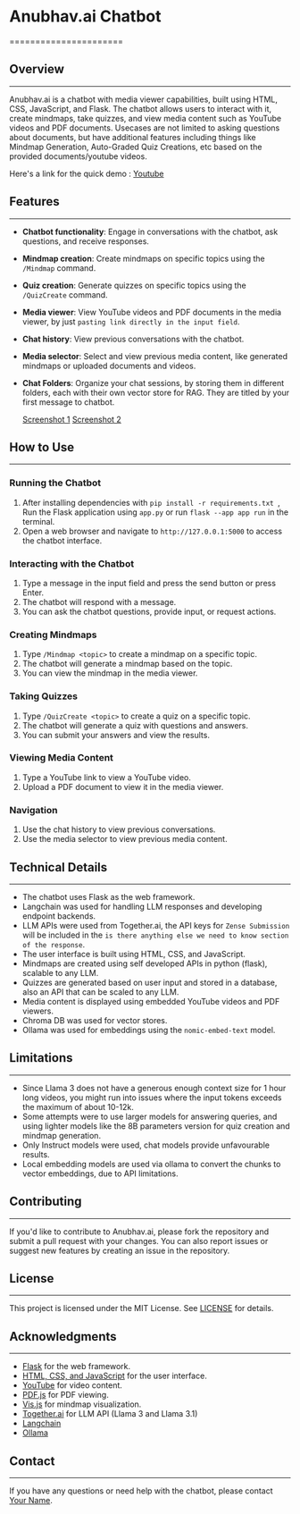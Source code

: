 # Anubhav.ai Chatbot
======================

## Overview
-----------

Anubhav.ai is a chatbot with media viewer capabilities, built using HTML, CSS, JavaScript, and Flask. The chatbot allows users to interact with it, create mindmaps, take quizzes, and view media content such as YouTube videos and PDF documents. Usecases are not limited to asking questions about documents, but have additional features including things like Mindmap Generation, Auto-Graded Quiz Creations, etc based on the provided documents/youtube videos.

Here's a link for the quick demo : [Youtube](https://youtu.be/a4pJpp_DbgQ)

## Features
------------

* **Chatbot functionality**: Engage in conversations with the chatbot, ask questions, and receive responses.
* **Mindmap creation**: Create mindmaps on specific topics using the `/Mindmap` command.
* **Quiz creation**: Generate quizzes on specific topics using the `/QuizCreate` command.
* **Media viewer**: View YouTube videos and PDF documents in the media viewer, by just `pasting link directly in the input field`.
* **Chat history**: View previous conversations with the chatbot.
* **Media selector**: Select and view previous media content, like generated mindmaps or uploaded documents and videos.
* **Chat Folders**: Organize your chat sessions, by storing them in different folders, each with their own vector store for RAG. They are titled by your first message to chatbot.

  [Screenshot 1]()
  [Screenshot 2]()

## How to Use
--------------

### Running the Chatbot

1. After installing dependencies with `pip install -r requirements.txt `, Run the Flask application using `app.py` or run `flask --app app run` in the terminal.
2. Open a web browser and navigate to `http://127.0.0.1:5000` to access the chatbot interface.

### Interacting with the Chatbot

1. Type a message in the input field and press the send button or press Enter.
2. The chatbot will respond with a message.
3. You can ask the chatbot questions, provide input, or request actions.

### Creating Mindmaps

1. Type `/Mindmap <topic>` to create a mindmap on a specific topic.
2. The chatbot will generate a mindmap based on the topic.
3. You can view the mindmap in the media viewer.

### Taking Quizzes

1. Type `/QuizCreate <topic>` to create a quiz on a specific topic.
2. The chatbot will generate a quiz with questions and answers.
3. You can submit your answers and view the results.

### Viewing Media Content

1. Type a YouTube link to view a YouTube video.
2. Upload a PDF document to view it in the media viewer.

### Navigation

1. Use the chat history to view previous conversations.
2. Use the media selector to view previous media content.

## Technical Details
--------------------

* The chatbot uses Flask as the web framework.
* Langchain was used for handling LLM responses and developing endpoint backends.
* LLM APIs were used from Together.ai, the API keys for `Zense Submission` will be included in the `is there anything else we need to know section of the response`.
* The user interface is built using HTML, CSS, and JavaScript.
* Mindmaps are created using self developed APIs in python (flask), scalable to any LLM.
* Quizzes are generated based on user input and stored in a database, also an API that can be scaled to any LLM.
* Media content is displayed using embedded YouTube videos and PDF viewers.
* Chroma DB was used for vector stores.
* Ollama was used for embeddings using the `nomic-embed-text` model.

## Limitations
---------
* Since Llama 3 does not have a generous enough context size for 1 hour long videos, you might run into issues where the input tokens exceeds the maximum of about 10-12k.
* Some attempts were to use larger models for answering queries, and using lighter models like the 8B parameters version for quiz creation and mindmap generation.
* Only Instruct models were used, chat models provide unfavourable results.
* Local embedding models are used via ollama to convert the chunks to vector embeddings, due to API limitations.

## Contributing
---------------

If you'd like to contribute to Anubhav.ai, please fork the repository and submit a pull request with your changes. You can also report issues or suggest new features by creating an issue in the repository.

## License
---------

This project is licensed under the MIT License. See [LICENSE](LICENSE) for details.

## Acknowledgments
----------------

* [Flask](https://flask.palletsprojects.com/en/2.0.x/) for the web framework.
* [HTML, CSS, and JavaScript](https://www.w3.org/) for the user interface.
* [YouTube](https://www.youtube.com/) for video content.
* [PDF.js](https://mozilla.github.io/pdf.js/) for PDF viewing.
* [Vis.js](https://visjs.org/) for mindmap visualization.
* [Together.ai](https://api.together.ai/) for LLM API (Llama 3 and Llama 3.1)
* [Langchain](https://www.langchain.com/)
* [Ollama](https://ollama.ai/)

## Contact
---------

If you have any questions or need help with the chatbot, please contact [Your Name](mailto:your@email.com).
